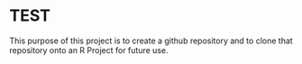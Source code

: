 # TEST
This purpose of this project is to create a github repository and to clone that repository onto an R Project for future use. 
